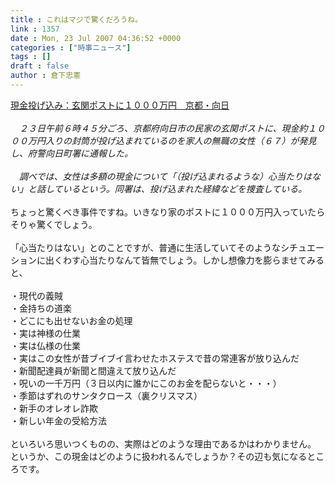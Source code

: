 ```yaml
---
title : これはマジで驚くだろうね。
link : 1357
date : Mon, 23 Jul 2007 04:36:52 +0000
categories : ["時事ニュース"]
tags : []
draft : false
author : 倉下忠憲
---
```


<A HREF="http://www.mainichi-msn.co.jp/today/news/20070723k0000e040057000c.html" TARGET="_blank">現金投げ込み：玄関ポストに１０００万円　京都・向日</A><BR><BR><I>　２３日午前６時４５分ごろ、京都府向日市の民家の玄関ポストに、現金約１０００万円入りの封筒が投げ込まれているのを家人の無職の女性（６７）が発見し、府警向日町署に通報した。<BR><BR>　調べでは、女性は多額の現金について「（投げ込まれるような）心当たりはない」と話しているという。同署は、投げ込まれた経緯などを捜査している。</I><BR><BR>ちょっと驚くべき事件ですね。いきなり家のポストに１０００万円入っていたらそりゃ驚くでしょう。<BR><BR>「心当たりはない」とのことですが、普通に生活していてそのようなシチュエーションに出くわす心当たりなんて皆無でしょう。しかし想像力を膨らませてみると、<BR><BR>・現代の義賊<BR>・金持ちの道楽<BR>・どこにも出せないお金の処理<BR>・実は神様の仕業<BR>・実は仏様の仕業<BR>・実はこの女性が昔ブイブイ言わせたホステスで昔の常連客が放り込んだ<BR>・新聞配達員が新聞と間違えて放り込んだ<BR>・呪いの一千万円（３日以内に誰かにこのお金を配らないと・・・）<BR>・季節はずれのサンタクロース（裏クリスマス）<BR>・新手のオレオレ詐欺<BR>・新しい年金の受給方法<BR><BR>といろいろ思いつくものの、実際はどのような理由であるかはわかりません。<BR>というか、この現金はどのように扱われるんでしょうか？その辺も気になるところです。<br><br>

